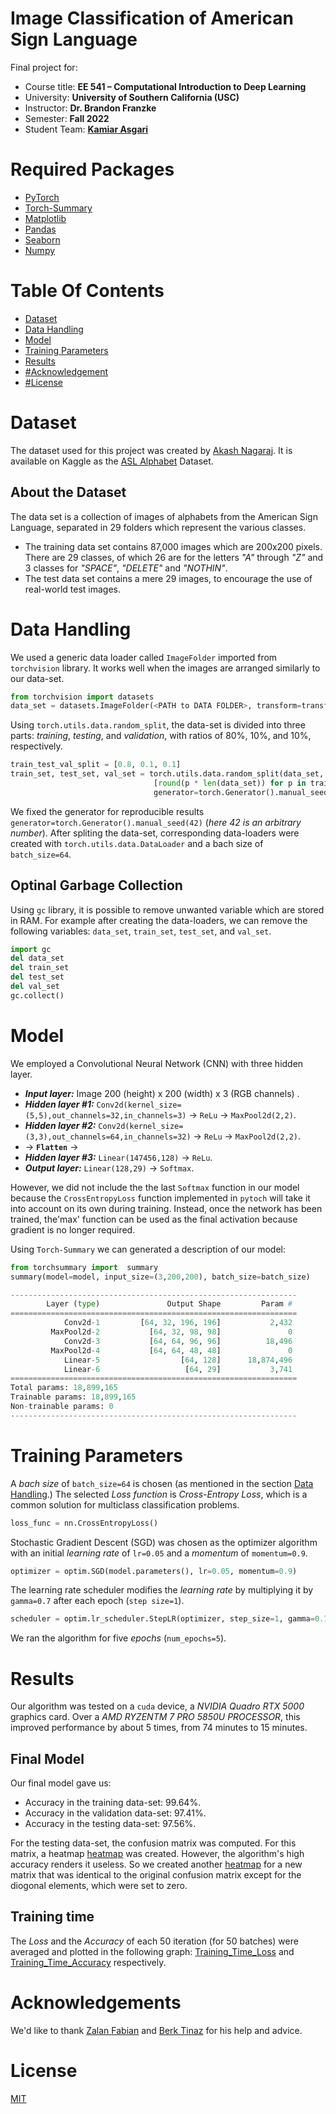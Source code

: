 # Image Classification of American Sign Language

Final project for:
- Course title: **EE 541 – Computational Introduction to Deep Learning**
- University: **University of Southern California (USC)**
- Instructor: **Dr. Brandon Franzke**
- Semester: **Fall 2022**
- Student Team: [**Kamiar Asgari**](https://github.com/kamiarasgari)

# Required Packages
- [PyTorch](https://pytorch.org/) 
- [Torch-Summary](https://pypi.org/project/torch-summary/)
- [Matplotlib](https://matplotlib.org/)
- [Pandas](https://pandas.pydata.org/)
- [Seaborn](https://seaborn.pydata.org/)
- [Numpy](https://numpy.org/)

# Table Of Contents
- [Dataset](#Dataset) 
- [Data Handling](#Data-Handling)
- [Model](#Model)
- [Training Parameters](#Training-Parameters)
- [Results](#Results)
- [#Acknowledgement](#Acknowledgement)
- [#License](#License)


# Dataset
The dataset used for this project was created by [Akash Nagaraj](https://github.com/grassknoted). It is available on Kaggle as the [ASL Alphabet](https://www.kaggle.com/grassknoted/asl-alphabet) Dataset.

## About the Dataset
The data set is a collection of images of alphabets from the American Sign Language, separated in 29 folders which represent the various classes.
- The training data set contains 87,000 images which are 200x200 pixels. There are 29 classes, of which 26 are for the letters *"A"* through *"Z"* and 3 classes for *"SPACE"*, *"DELETE"* and *"NOTHIN"*.
- The test data set contains a mere 29 images, to encourage the use of real-world test images.

# Data Handling
We used a generic data loader called `ImageFolder` imported from `torchvision` library. It works well when the images are arranged similarly to our data-set.
```python
from torchvision import datasets
data_set = datasets.ImageFolder(<PATH to DATA FOLDER>, transform=transforms.ToTensor())
```
Using `torch.utils.data.random_split`, the data-set is divided into three parts: *training*, *testing*, and *validation*, with ratios of 80%, 10%, and 10%, respectively.
```python
train_test_val_split = [0.8, 0.1, 0.1]
train_set, test_set, val_set = torch.utils.data.random_split(data_set,
                                [round(p * len(data_set)) for p in train_test_val_split],
                                generator=torch.Generator().manual_seed(42))
```
We fixed the generator for reproducible results `generator=torch.Generator().manual_seed(42)` (*here 42 is an arbitrary number*). After spliting the data-set, corresponding data-loaders were created with `torch.utils.data.DataLoader` and a bach size of `batch_size=64`.

## Optinal Garbage Collection
Using `gc` library, it is possible to remove unwanted variable which are stored in RAM. For example after creating the data-loaders, we can remove the following variables: `data_set`, `train_set`, `test_set`, and `val_set`.
```python
import gc
del data_set
del train_set
del test_set
del val_set
gc.collect()
```

# Model
We employed a Convolutional Neural Network (CNN) with three hidden layer. 
- ***Input layer:*** Image 200 (height) x 200 (width) x 3 (RGB channels) .
- ***Hidden layer #1:*** `Conv2d(kernel_size=(5,5),out_channels=32,in_channels=3)` &rarr; `ReLu` &rarr; `MaxPool2d(2,2)`.
- ***Hidden layer #2:*** `Conv2d(kernel_size=(3,3),out_channels=64,in_channels=32)` &rarr; `ReLu` &rarr; `MaxPool2d(2,2)`.
- &rarr; **`Flatten`** &rarr;
- ***Hidden layer #3:*** `Linear(147456,128)` &rarr; `ReLu`.
- ***Output layer:*** `Linear(128,29)` &rarr; `Softmax`.

However, we did not include the the last `Softmax` function in our model because the `CrossEntropyLoss` function implemented in `pytoch` will take it into account on its own during training. Instead, once the network has been trained, the'max' function can be used as the final activation because gradient is no longer required.

Using `Torch-Summary` we can generated a description of our model:
```python
from torchsummary import  summary
summary(model=model, input_size=(3,200,200), batch_size=batch_size)
````
```python
----------------------------------------------------------------
        Layer (type)               Output Shape         Param #
================================================================
            Conv2d-1         [64, 32, 196, 196]           2,432
         MaxPool2d-2           [64, 32, 98, 98]               0
            Conv2d-3           [64, 64, 96, 96]          18,496
         MaxPool2d-4           [64, 64, 48, 48]               0
            Linear-5                  [64, 128]      18,874,496
            Linear-6                   [64, 29]           3,741
================================================================
Total params: 18,899,165
Trainable params: 18,899,165
Non-trainable params: 0
----------------------------------------------------------------
```

# Training Parameters
A *bach size* of `batch_size=64` is chosen (as mentioned in the section [Data Handling](#Data-Handling).) The selected *Loss function* is *Cross-Entropy Loss*, which is a common solution for multiclass classification problems.
```python
loss_func = nn.CrossEntropyLoss()
```
Stochastic Gradient Descent (SGD) was chosen as the optimizer algorithm with an initial *learning rate* of `lr=0.05` and a *momentum* of `momentum=0.9`.
```python
optimizer = optim.SGD(model.parameters(), lr=0.05, momentum=0.9)
```
The learning rate scheduler modifies the *learning rate* by multiplying it by `gamma=0.7` after each epoch (`step size=1`).
```python
scheduler = optim.lr_scheduler.StepLR(optimizer, step_size=1, gamma=0.7)
```
We ran the algorithm for five *epochs* (`num_epochs=5`).

# Results
Our algorithm was tested on a `cuda` device, a *NVIDIA Quadro RTX 5000* graphics card. Over a *AMD RYZENTM 7 PRO 5850U PROCESSOR*, this improved performance by about 5 times, from 74 minutes to 15 minutes.

## Final Model
Our final model gave us:
- Accuracy in the training data-set: 99.64%. 
- Accuracy in the validation data-set: 97.41%.
- Accuracy in the testing data-set: 97.56%. 

For the testing data-set, the confusion matrix was computed. For this matrix, a heatmap [heatmap](https://github.com/kamiarasgari/Image_Classification_of_American_Sign_Language/blob/b36871d739b255ba70ce19865692186487ace32a/Full_Confusion_Matrix.png) was created. However, the algorithm's high accuracy renders it useless. So we created another [heatmap](https://github.com/kamiarasgari/Image_Classification_of_American_Sign_Language/blob/b36871d739b255ba70ce19865692186487ace32a/diog_zeroed_conf_matr.png) for a new matrix that was identical to the original confusion matrix except for the diogonal elements, which were set to zero.

## Training time
The *Loss* and the *Accuracy* of each 50 iteration (for 50 batches)  were averaged and plotted in the following graph: [Training_Time_Loss](https://github.com/kamiarasgari/Image_Classification_of_American_Sign_Language/blob/0a2c5c0f7f1b8a859b660369112eb973282cb5f9/Training_Time_Loss.png) and [Training_Time_Accuracy](https://github.com/kamiarasgari/Image_Classification_of_American_Sign_Language/blob/0a2c5c0f7f1b8a859b660369112eb973282cb5f9/Training_Time_Accuracy.png) respectively.

# Acknowledgements
We'd like to thank [Zalan Fabian](https://z-fabian.github.io/) and [Berk Tinaz](mailto:tinaz@usc.edu) for his help and advice.

# License

[MIT](https://choosealicense.com/licenses/mit/)



